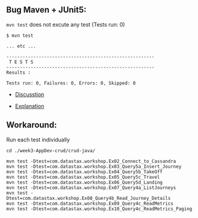 ## Bug Maven + JUnit5:

`mvn test` does not excute any test (Tests run: 0)

```shell
$ mvn test

... etc ...

-------------------------------------------------------
 T E S T S
-------------------------------------------------------
Results :

Tests run: 0, Failures: 0, Errors: 0, Skipped: 0
```

- [Discusstion](https://community.datastax.com/questions/6846/running-mvn-test-locally-on-crud-java-project-week.html)

- [Explanation](https://dzone.com/articles/why-your-junit-5-tests-are-not-running-under-maven)
 
 
## Workaround:

Run each test individually

```shell
cd ./week3-AppDev-crud/crud-java/

mvn test -Dtest=com.datastax.workshop.Ex02_Connect_to_Cassandra
mvn test -Dtest=com.datastax.workshop.Ex03_Query5a_Insert_Journey
mvn test -Dtest=com.datastax.workshop.Ex04_Query5b_TakeOff
mvn test -Dtest=com.datastax.workshop.Ex05_Query5c_Travel
mvn test -Dtest=com.datastax.workshop.Ex06_Query5d_Landing
mvn test -Dtest=com.datastax.workshop.Ex07_Query4a_ListJourneys
mvn test -Dtest=com.datastax.workshop.Ex08_Query4b_Read_Journey_Details
mvn test -Dtest=com.datastax.workshop.Ex09_Query4c_ReadMetrics
mvn test -Dtest=com.datastax.workshop.Ex10_Query4c_ReadMetrics_Paging
```
